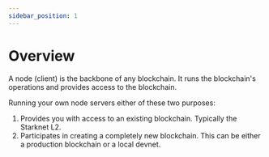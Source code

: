 ```yaml
---
sidebar_position: 1
---
```


# Overview

A node (client) is the backbone of any blockchain. It runs the blockchain's operations and provides access to the blockchain.

Running your own node servers either of these two purposes:
1. Provides you with access to an existing blockchain. Typically the Starknet L2.
1. Participates in creating a completely new blockchain. This can be either a production blockchain or a local devnet.